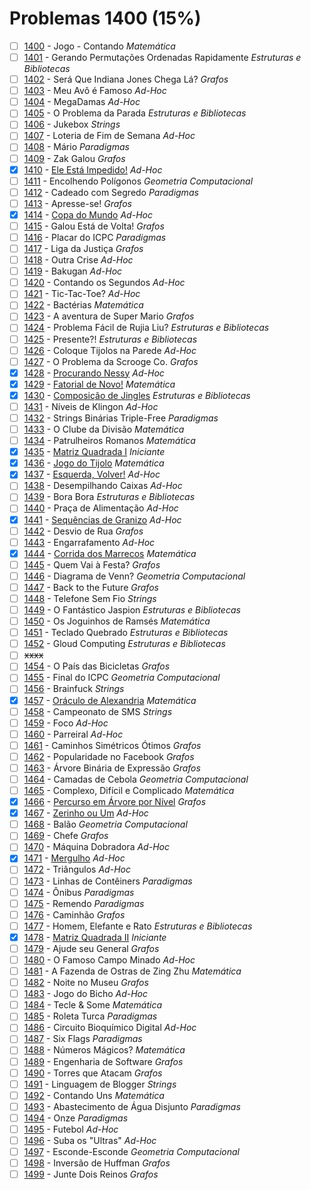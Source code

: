# Problemas 1400 (15%)

- [ ]  [1400](https://www.beecrowd.com.br/repository/UOJ_1400.html) - Jogo - Contando *Matemática*
- [ ]  [1401](https://www.beecrowd.com.br/repository/UOJ_1401.html) - Gerando Permutações Ordenadas Rapidamente *Estruturas e Bibliotecas*
- [ ]  [1402](https://www.beecrowd.com.br/repository/UOJ_1402.html) - Será Que Indiana Jones Chega Lá? *Grafos*
- [ ]  [1403](https://www.beecrowd.com.br/repository/UOJ_1403.html) - Meu Avô é Famoso *Ad-Hoc*
- [ ]  [1404](https://www.beecrowd.com.br/repository/UOJ_1404.html) - MegaDamas *Ad-Hoc*
- [ ]  [1405](https://www.beecrowd.com.br/repository/UOJ_1405.html) - O Problema da Parada *Estruturas e Bibliotecas*
- [ ]  [1406](https://www.beecrowd.com.br/repository/UOJ_1406.html) - Jukebox *Strings*
- [ ]  [1407](https://www.beecrowd.com.br/repository/UOJ_1407.html) - Loteria de Fim de Semana *Ad-Hoc*
- [ ]  [1408](https://www.beecrowd.com.br/repository/UOJ_1408.html) - Mário *Paradigmas*
- [ ]  [1409](https://www.beecrowd.com.br/repository/UOJ_1409.html) - Zak Galou *Grafos*
- [x]  [1410](https://www.beecrowd.com.br/repository/UOJ_1410.html) - [Ele Está Impedido!](https://github.com/potigol/beecrowd/blob/master/src/1400/1410.poti) *Ad-Hoc*
- [ ]  [1411](https://www.beecrowd.com.br/repository/UOJ_1411.html) - Encolhendo Polígonos *Geometria Computacional*
- [ ]  [1412](https://www.beecrowd.com.br/repository/UOJ_1412.html) - Cadeado com Segredo *Paradigmas*
- [ ]  [1413](https://www.beecrowd.com.br/repository/UOJ_1413.html) - Apresse-se! *Grafos*
- [x]  [1414](https://www.beecrowd.com.br/repository/UOJ_1414.html) - [Copa do Mundo](https://github.com/potigol/beecrowd/blob/master/src/1400/1414.poti) *Ad-Hoc*
- [ ]  [1415](https://www.beecrowd.com.br/repository/UOJ_1415.html) - Galou Está de Volta! *Grafos*
- [ ]  [1416](https://www.beecrowd.com.br/repository/UOJ_1416.html) - Placar do ICPC *Paradigmas*
- [ ]  [1417](https://www.beecrowd.com.br/repository/UOJ_1417.html) - Liga da Justiça *Grafos*
- [ ]  [1418](https://www.beecrowd.com.br/repository/UOJ_1418.html) - Outra Crise *Ad-Hoc*
- [ ]  [1419](https://www.beecrowd.com.br/repository/UOJ_1419.html) - Bakugan *Ad-Hoc*
- [ ]  [1420](https://www.beecrowd.com.br/repository/UOJ_1420.html) - Contando os Segundos *Ad-Hoc*
- [ ]  [1421](https://www.beecrowd.com.br/repository/UOJ_1421.html) - Tic-Tac-Toe? *Ad-Hoc*
- [ ]  [1422](https://www.beecrowd.com.br/repository/UOJ_1422.html) - Bactérias *Matemática*
- [ ]  [1423](https://www.beecrowd.com.br/repository/UOJ_1423.html) - A aventura de Super Mario *Grafos*
- [ ]  [1424](https://www.beecrowd.com.br/repository/UOJ_1424.html) - Problema Fácil de Rujia Liu? *Estruturas e Bibliotecas*
- [ ]  [1425](https://www.beecrowd.com.br/repository/UOJ_1425.html) - Presente?! *Estruturas e Bibliotecas*
- [ ]  [1426](https://www.beecrowd.com.br/repository/UOJ_1426.html) - Coloque Tijolos na Parede *Ad-Hoc*
- [ ]  [1427](https://www.beecrowd.com.br/repository/UOJ_1427.html) - O Problema da Scrooge Co. *Grafos*
- [x]  [1428](https://www.beecrowd.com.br/repository/UOJ_1428.html) - [Procurando Nessy](https://github.com/potigol/beecrowd/blob/master/src/1400/1428.poti) *Ad-Hoc*
- [x]  [1429](https://www.beecrowd.com.br/repository/UOJ_1429.html) - [Fatorial de Novo!](https://github.com/potigol/beecrowd/blob/master/src/1400/1429.poti) *Matemática*
- [x]  [1430](https://www.beecrowd.com.br/repository/UOJ_1430.html) - [Composição de Jingles](https://github.com/potigol/beecrowd/blob/master/src/1400/1430.poti) *Estruturas e Bibliotecas*
- [ ]  [1431](https://www.beecrowd.com.br/repository/UOJ_1431.html) - Níveis de Klingon *Ad-Hoc*
- [ ]  [1432](https://www.beecrowd.com.br/repository/UOJ_1432.html) - Strings Binárias Triple-Free *Paradigmas*
- [ ]  [1433](https://www.beecrowd.com.br/repository/UOJ_1433.html) - O Clube da Divisão *Matemática*
- [ ]  [1434](https://www.beecrowd.com.br/repository/UOJ_1434.html) - Patrulheiros Romanos *Matemática*
- [x]  [1435](https://www.beecrowd.com.br/repository/UOJ_1435.html) - [Matriz Quadrada I](https://github.com/potigol/beecrowd/blob/master/src/1400/1435.poti) *Iniciante*
- [x]  [1436](https://www.beecrowd.com.br/repository/UOJ_1436.html) - [Jogo do Tijolo](https://github.com/potigol/beecrowd/blob/master/src/1400/1436.poti) *Matemática*
- [x]  [1437](https://www.beecrowd.com.br/repository/UOJ_1437.html) - [Esquerda, Volver!](https://github.com/potigol/beecrowd/blob/master/src/1400/1437.poti) *Ad-Hoc*
- [ ]  [1438](https://www.beecrowd.com.br/repository/UOJ_1438.html) - Desempilhando Caixas *Ad-Hoc*
- [ ]  [1439](https://www.beecrowd.com.br/repository/UOJ_1439.html) - Bora Bora *Estruturas e Bibliotecas*
- [ ]  [1440](https://www.beecrowd.com.br/repository/UOJ_1440.html) - Praça de Alimentação *Ad-Hoc*
- [x]  [1441](https://www.beecrowd.com.br/repository/UOJ_1441.html) - [Sequências de Granizo](https://github.com/potigol/beecrowd/blob/master/src/1400/1441.poti) *Ad-Hoc*
- [ ]  [1442](https://www.beecrowd.com.br/repository/UOJ_1442.html) - Desvio de Rua *Grafos*
- [ ]  [1443](https://www.beecrowd.com.br/repository/UOJ_1443.html) - Engarrafamento *Ad-Hoc*
- [x]  [1444](https://www.beecrowd.com.br/repository/UOJ_1444.html) - [Corrida dos Marrecos](https://github.com/potigol/beecrowd/blob/master/src/1400/1444.poti) *Matemática*
- [ ]  [1445](https://www.beecrowd.com.br/repository/UOJ_1445.html) - Quem Vai à Festa? *Grafos*
- [ ]  [1446](https://www.beecrowd.com.br/repository/UOJ_1446.html) - Diagrama de Venn? *Geometria Computacional*
- [ ]  [1447](https://www.beecrowd.com.br/repository/UOJ_1447.html) - Back to the Future *Grafos*
- [ ]  [1448](https://www.beecrowd.com.br/repository/UOJ_1448.html) - Telefone Sem Fio *Strings*
- [ ]  [1449](https://www.beecrowd.com.br/repository/UOJ_1449.html) - O Fantástico Jaspion *Estruturas e Bibliotecas*
- [ ]  [1450](https://www.beecrowd.com.br/repository/UOJ_1450.html) - Os Joguinhos de Ramsés *Matemática*
- [ ]  [1451](https://www.beecrowd.com.br/repository/UOJ_1451.html) - Teclado Quebrado *Estruturas e Bibliotecas*
- [ ]  [1452](https://www.beecrowd.com.br/repository/UOJ_1452.html) - Gloud Computing *Estruturas e Bibliotecas*
- [ ] ~~xxxx~~
- [ ]  [1454](https://www.beecrowd.com.br/repository/UOJ_1454.html) - O País das Bicicletas *Grafos*
- [ ]  [1455](https://www.beecrowd.com.br/repository/UOJ_1455.html) - Final do ICPC *Geometria Computacional*
- [ ]  [1456](https://www.beecrowd.com.br/repository/UOJ_1456.html) - Brainfuck *Strings*
- [x]  [1457](https://www.beecrowd.com.br/repository/UOJ_1457.html) - [Oráculo de Alexandria](https://github.com/potigol/beecrowd/blob/master/src/1400/1457.poti) *Matemática*
- [ ]  [1458](https://www.beecrowd.com.br/repository/UOJ_1458.html) - Campeonato de SMS *Strings*
- [ ]  [1459](https://www.beecrowd.com.br/repository/UOJ_1459.html) - Foco *Ad-Hoc*
- [ ]  [1460](https://www.beecrowd.com.br/repository/UOJ_1460.html) - Parreiral *Ad-Hoc*
- [ ]  [1461](https://www.beecrowd.com.br/repository/UOJ_1461.html) - Caminhos Simétricos Ótimos *Grafos*
- [ ]  [1462](https://www.beecrowd.com.br/repository/UOJ_1462.html) - Popularidade no Facebook *Grafos*
- [ ]  [1463](https://www.beecrowd.com.br/repository/UOJ_1463.html) - Árvore Binária de Expressão *Grafos*
- [ ]  [1464](https://www.beecrowd.com.br/repository/UOJ_1464.html) - Camadas de Cebola *Geometria Computacional*
- [ ]  [1465](https://www.beecrowd.com.br/repository/UOJ_1465.html) - Complexo, Difícil e Complicado *Matemática*
- [x]  [1466](https://www.beecrowd.com.br/repository/UOJ_1466.html) - [Percurso em Árvore por Nível](https://github.com/potigol/beecrowd/blob/master/src/1400/1466.poti) *Grafos*
- [x]  [1467](https://www.beecrowd.com.br/repository/UOJ_1467.html) - [Zerinho ou Um](https://github.com/potigol/beecrowd/blob/master/src/1400/1467.poti) *Ad-Hoc*
- [ ]  [1468](https://www.beecrowd.com.br/repository/UOJ_1468.html) - Balão *Geometria Computacional*
- [ ]  [1469](https://www.beecrowd.com.br/repository/UOJ_1469.html) - Chefe *Grafos*
- [ ]  [1470](https://www.beecrowd.com.br/repository/UOJ_1470.html) - Máquina Dobradora *Ad-Hoc*
- [x]  [1471](https://www.beecrowd.com.br/repository/UOJ_1471.html) - [Mergulho](https://github.com/potigol/beecrowd/blob/master/src/1400/1471.poti) *Ad-Hoc*
- [ ]  [1472](https://www.beecrowd.com.br/repository/UOJ_1472.html) - Triângulos *Ad-Hoc*
- [ ]  [1473](https://www.beecrowd.com.br/repository/UOJ_1473.html) - Linhas de Contêiners *Paradigmas*
- [ ]  [1474](https://www.beecrowd.com.br/repository/UOJ_1474.html) - Ônibus *Paradigmas*
- [ ]  [1475](https://www.beecrowd.com.br/repository/UOJ_1475.html) - Remendo *Paradigmas*
- [ ]  [1476](https://www.beecrowd.com.br/repository/UOJ_1476.html) - Caminhão *Grafos*
- [ ]  [1477](https://www.beecrowd.com.br/repository/UOJ_1477.html) - Homem, Elefante e Rato *Estruturas e Bibliotecas*
- [x]  [1478](https://www.beecrowd.com.br/repository/UOJ_1478.html) - [Matriz Quadrada II](https://github.com/potigol/beecrowd/blob/master/src/1400/1478.poti) *Iniciante*
- [ ]  [1479](https://www.beecrowd.com.br/repository/UOJ_1479.html) - Ajude seu General *Grafos*
- [ ]  [1480](https://www.beecrowd.com.br/repository/UOJ_1480.html) - O Famoso Campo Minado *Ad-Hoc*
- [ ]  [1481](https://www.beecrowd.com.br/repository/UOJ_1481.html) - A Fazenda de Ostras de Zing Zhu *Matemática*
- [ ]  [1482](https://www.beecrowd.com.br/repository/UOJ_1482.html) - Noite no Museu *Grafos*
- [ ]  [1483](https://www.beecrowd.com.br/repository/UOJ_1483.html) - Jogo do Bicho *Ad-Hoc*
- [ ]  [1484](https://www.beecrowd.com.br/repository/UOJ_1484.html) - Tecle &amp; Some *Matemática*
- [ ]  [1485](https://www.beecrowd.com.br/repository/UOJ_1485.html) - Roleta Turca *Paradigmas*
- [ ]  [1486](https://www.beecrowd.com.br/repository/UOJ_1486.html) - Circuito Bioquímico Digital *Ad-Hoc*
- [ ]  [1487](https://www.beecrowd.com.br/repository/UOJ_1487.html) - Six Flags *Paradigmas*
- [ ]  [1488](https://www.beecrowd.com.br/repository/UOJ_1488.html) - Números Mágicos? *Matemática*
- [ ]  [1489](https://www.beecrowd.com.br/repository/UOJ_1489.html) - Engenharia de Software *Grafos*
- [ ]  [1490](https://www.beecrowd.com.br/repository/UOJ_1490.html) - Torres que Atacam *Grafos*
- [ ]  [1491](https://www.beecrowd.com.br/repository/UOJ_1491.html) - Linguagem de Blogger *Strings*
- [ ]  [1492](https://www.beecrowd.com.br/repository/UOJ_1492.html) - Contando Uns *Matemática*
- [ ]  [1493](https://www.beecrowd.com.br/repository/UOJ_1493.html) - Abastecimento de Água Disjunto *Paradigmas*
- [ ]  [1494](https://www.beecrowd.com.br/repository/UOJ_1494.html) - Onze *Paradigmas*
- [ ]  [1495](https://www.beecrowd.com.br/repository/UOJ_1495.html) - Futebol *Ad-Hoc*
- [ ]  [1496](https://www.beecrowd.com.br/repository/UOJ_1496.html) - Suba os &quot;Ultras&quot; *Ad-Hoc*
- [ ]  [1497](https://www.beecrowd.com.br/repository/UOJ_1497.html) - Esconde-Esconde *Geometria Computacional*
- [ ]  [1498](https://www.beecrowd.com.br/repository/UOJ_1498.html) - Inversão de Huffman *Grafos*
- [ ]  [1499](https://www.beecrowd.com.br/repository/UOJ_1499.html) - Junte Dois Reinos *Grafos*